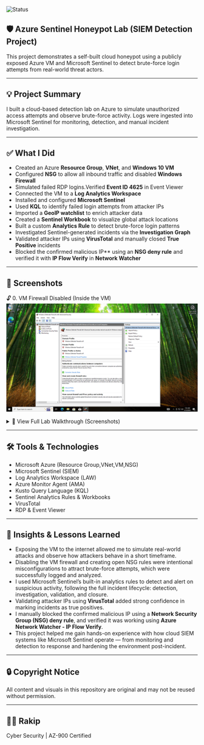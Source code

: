 
![Status](https://img.shields.io/badge/status-complete-brightgreen)


## 🛡️ Azure Sentinel Honeypot Lab (SIEM Detection Project)

This project demonstrates a self-built cloud honeypot using a publicly exposed Azure VM and Microsoft Sentinel to detect brute-force login attempts from real-world threat actors.

---

## 💡 Project Summary

I built a cloud-based detection lab on Azure to simulate unauthorized access attempts and observe brute-force activity. Logs were ingested into Microsoft Sentinel for monitoring, detection, and manual incident investigation.

---

## ✅ What I Did

- Created an Azure **Resource Group**, **VNet**, and **Windows 10 VM**
- Configured **NSG** to allow all inbound traffic and disabled **Windows Firewall**
- Simulated failed RDP logins.Verified **Event ID 4625** in Event Viewer
- Connected the VM to a **Log Analytics Workspace**
- Installed and configured **Microsoft Sentinel**
- Used **KQL** to identify failed login attempts from attacker IPs
- Imported a **GeoIP watchlist** to enrich attacker data
- Created a **Sentinel Workbook** to visualize global attack locations
- Built a custom **Analytics Rule** to detect brute-force login patterns
- Investigated Sentinel-generated incidents via the **Investigation Graph**
- Validated attacker IPs using **VirusTotal** and manually closed **True Positive** incidents
- Blocked the confirmed malicious IP** using an **NSG deny rule** and verified it with **IP Flow Verify** in **Network Watcher**

---

## 📸 Screenshots 

🔓 0. VM Firewall Disabled (Inside the VM)
   ![Firewall Off](images/VM-FirewallsOff.png)

<details>
<summary>🔎 View Full Lab Walkthrough (Screenshots)</summary>
   
 0. VM Firewall Disabled (Inside the VM)
   ![Firewall Off](images/VM-FirewallsOff.png)
   
 1. NSG Rule - Exposing VM to Inbound Traffic
    ![NSG Rule](images/NSG-Rule.png)
    
 2. KQL Query to Detect Failed Logins + GeoIP Lookup
    ![KQL Query + GeoIP](images/Logs-KQL-geo-search.png)

 3. Global Attack Map - Brute Force Sources
   ![Geo Map](images/geo-map.png)

 4.Logic App Automation Flow (Incident Trigger → Email)
    ![Logic App Designer](images/EmailOnBruteForceIncident(LogicApp).png)

 5.Incident Email Alert (From Logic App)
   ![Email Alert](images/incident-email-alert.png)

 6.Sentinel Generating Multiple Brute Force Incidents
   ![Incidents List](images/incidents.png)

 7.Sentinel Incident Graph - Attack Entity Mapping
    ![Investigation Graph](images/investigation_graph.png)

 8. Attacker Entity Investigation (IP Profile in Sentinel)
    ![Entity Details](images/investigation.png)

 9. Verifying Attacker IP via VirusTotal
   ![VirusTotal Scan](images/virus_total.png)

 10. Confirmed True Positive + Closed Incident
   ![Closed Incident](images/incident_closed.png)

 11. Manual NSG Rule to Block Malicious IP  
   ![NSG Deny Rule](images/NSG-DenyMaliciousIP.png)

 12. IP Flow Verification – Deny Rule Working  
   ![Flow Verify Denied](images/VerifyMaliciousIP-Denied.png)

   
</details>

---

## 🛠️ Tools & Technologies

- Microsoft Azure (Resource Group,VNet,VM,NSG)
- Microsoft Sentinel (SIEM)
- Log Analytics Workspace (LAW)
- Azure Monitor Agent (AMA)
- Kusto Query Language (KQL)
- Sentinel Analytics Rules & Workbooks
- VirusTotal
- RDP & Event Viewer

---

## 🧠 Insights & Lessons Learned

- Exposing the VM to the internet allowed me to simulate real-world attacks and observe how attackers behave in a short timeframe.
- Disabling the VM firewall and creating open NSG rules were intentional misconfigurations to attract brute-force attempts, which were successfully logged and analyzed.
- I used Microsoft Sentinel’s built-in analytics rules to detect and alert on suspicious activity, following the full incident lifecycle: detection, investigation, validation, and closure.
- Validating attacker IPs using **VirusTotal** added strong confidence in marking incidents as true positives.
- I manually blocked the confirmed malicious IP using a **Network Security Group (NSG) deny rule**, and verified it was working using **Azure Network Watcher - IP Flow Verify**.
- This project helped me gain hands-on experience with how cloud SIEM systems like Microsoft Sentinel operate — from monitoring and detection to response and hardening the environment post-incident.

---

## 🔒 Copyright Notice

All content and visuals in this repository are original and may not be reused without permission.

---

## 🙋‍♂️ Rakip
 
Cyber Security | AZ-900 Certified   
  
<!--📫 [LinkedIn] | [GitHub] -->
